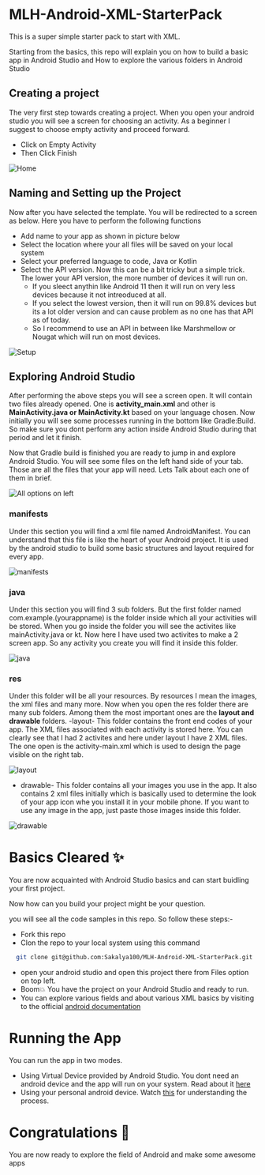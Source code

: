 # MLH-Android-XML-StarterPack
This is a super simple starter pack to start with XML.

Starting from the basics, this repo will explain you on how to build a basic app in Android Studio and How to explore the various folders in Android Studio

## Creating a project
The very first step towards creating a project. When you open your android studio you will see a screen for choosing an activity. As a beginner I suggest to choose empty activity and proceed forward.
- Click on Empty Activity
- Then Click Finish

![Home](https://github.com/Sakalya100/MLH-Android-XML-StarterPack/blob/main/Images/Activity%20Choose.png)

## Naming and Setting up the Project
Now after you have selected the template. You will be redirected to a screen as below. Here you have to perform the following functions
- Add name to your app as shown in picture below
- Select the location where your all files will be saved on your local system
- Select your preferred language to code, Java or Kotlin
-  Select the API version. Now this can be a bit tricky but a simple trick. The lower your API version, the more number of devices it will run on.
      - If you sleect anythin like Android 11 then it will run on very less devices because it not intreoduced at all.
      - If you select the lowest version, then it will run on 99.8% devices but its a lot older version and can cause problem as no one has that API as of today.
      - So I recommend to use an API in between like Marshmellow or Nougat which will run on most devices.

![Setup](https://github.com/Sakalya100/MLH-Android-XML-StarterPack/blob/main/Images/Creating%20Project.png)


## Exploring Android Studio
After performing the above steps you will see a screen open. It will contain two files already opened. One is **activity_main.xml** and other is **MainActivity.java or MainActivity.kt** based on your language chosen. Now initially you will see some processes running in the bottom like Gradle:Build. So make sure you dont perform any action inside Android Studio during that period and let it finish.

Now that Gradle build is finished you are ready to jump in and explore Android Studio.
You will see some files on the left hand side of your tab. Those are all the files that your app will need. Lets Talk about each one of them in brief.

![All options on left](https://github.com/Sakalya100/MLH-Android-XML-StarterPack/blob/main/Images/All%20option%20on%20left.png)


### manifests
Under this section you will find a xml file named AndroidManifest. You can understand that this file is like the heart of your Android project. It is used by the android studio to build some basic structures and layout required for every app.


![manifests](https://github.com/Sakalya100/MLH-Android-XML-StarterPack/blob/main/Images/Manifest.png)

### java
Under this section you will find 3 sub folders. But the first folder named com.example.(yourappname) is the folder inside which all your activities will be stored.
When you go inside the folder you will see the activites like mainActivity.java or kt. Now here I have used two activites to make a 2 screen app. So any activity you create you will find it inside this folder.


![java](https://github.com/Sakalya100/MLH-Android-XML-StarterPack/blob/main/Images/Java%20Activities.png)

### res
Under this folder will be all your resources. By resources I mean the images, the xml files and many more. Now when you open the res folder there are many sub folders. Among them the most important ones are the **layout and drawable** folders.
-layout- This folder contains the front end codes of your app. The XML files associated with each activity is stored here. You can clearly see that I had 2 activites and here under layout I have 2 XML files. The one open is the activity-main.xml which is used to design the page visible on the right tab.


![layout](https://github.com/Sakalya100/MLH-Android-XML-StarterPack/blob/main/Images/Layout%20xml.png)


- drawable- This folder contains all your images you use in the app. It also contains 2 xml files initially which is basically used to determine the look of your app icon whe you install it in your mobile phone. If you want to use any image in the app, just paste those images inside this folder.

![drawable](https://github.com/Sakalya100/MLH-Android-XML-StarterPack/blob/main/Images/Drawable.png)



# Basics Cleared :sparkles:
You are now acquainted with Android Studio basics and can start buidling your first project.

Now how can you build your project might be your question.

you will see all the code samples in this repo. So follow these steps:-
- Fork this repo
- Clon the repo to your local system using this command
```bash
  git clone git@github.com:Sakalya100/MLH-Android-XML-StarterPack.git
```
- open your android studio and open this project there from Files option on top left.
- Boom:boom: You have the project on your Android Studio and ready to run.
- You can explore various fields and about various XML basics by visiting to the official [android documentation](https://developer.android.com/docs)


# Running the App
You can run the app in two modes.
- Using Virtual Device provided by Android Studio. You dont need an android device and the app will run on your system. Read about it [here](https://developer.android.com/training/basics/firstapp/running-app)
- Using your personal android device. Watch [this](https://www.youtube.com/watch?v=CnAnOXqxQsc) for understanding the process.


# Congratulations :clap:
You are now ready to explore the field of Android and make some awesome apps

